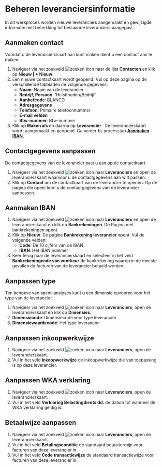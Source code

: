 # Beheren leveranciersinformatie

In dit werkproces worden nieuwe leveranciers aangemaakt en gewijzigde informatie met betrekking tot bestaande leveranciers aangepast.

## Aanmaken contact
Voordat u de leverancierskaart aan kunt maken dient u een contact aan te maken. 

1. Navigeer via het zoekveld ![zoeken icon](/assets/images/zoeken.png "zoeken icon")  naar de lijst **Contacten** en klik op **Nieuw | + Nieuw**. 
2. Een nieuwe contactkaart wordt geopend. Vul op deze pagina op de verschillende tabbladen de volgende gegevens:
	- **Naam**: Naam van de leverancier.
	- **Bedrijf, Persoon**: 'Huishouden/Bedrijf'
	- **Aanhefcode**: BLANCO
	- **Adresgegevens**
	- **Telefoon**: Primaire telefoonnummer
	- **E-mail velden**
	- **Btw-nummer**: Btw-nummer
3. Klik op **Maken als** en daarna op **Leverancier** . De leverancierskaart wordt aangemaakt en geopend. Ga verder bij processtap **[Aanmaken IBAN](#aanmaken-iban)**.

## Contactgegevens aanpassen

De contactgegevens van de leverancier past u aan op de contactkaart.

1. Navigeer via het zoekveld ![zoeken icon](/assets/images/zoeken.png "zoeken icon") naar **Leveranciers** en open de leverancierskaart waarvoor u de contactgegevens aan wilt passen.
2. Klik op **Contact** om de contactkaart van de leverancier te openen. Op de pagina die opent kunt u de contactgegevens van de leverancier aanpassen. 


## Aanmaken IBAN

1. Navigeer via het zoekveld ![zoeken icon](/assets/images/zoeken.png "zoeken icon") naar **Leveranciers** en open de leverancierskaart en klik op **Bankrekeningen**. De Pagina met bankrekeningen opent. 
2. Klik op **Nieuw**. De pagina **Bankrekening leverancier** opent. Vul de volgende velden:
	- **Code**: De 10 cijfers van de IBAN
	- **IBAN**: Het IBAN nummer
2. Keer terug naar de leverancierskaart en selecteer in het veld **Bankrekeningcode van voorkeur** de bankrekening waarop in de meeste gevallen de facturen van de leverancier betaald worden. 

## Aanpassen type

Ten behoeve van spent-analyses kunt u een dimensie opvoeren voor het type van de leverancier. 

1. Navigeer via het zoekveld ![zoeken icon](/assets/images/zoeken.png "zoeken icon") naar **Leveranciers**, open de leverancierskaart en klik op **Dimensies**. 
2. **Dimensiecode**: Dimensiecode voor type leverancier
3. **Dimensiewaardecode**: Het type leverancier

## Aanpassen inkoopwerkwijze

1. Navigeer via het zoekveld ![zoeken icon](/assets/images/zoeken.png "zoeken icon") naar **Leveranciers**, open de leverancierskaart.
2. Vul in het veld **Inkoopwerkwijze** de inkoopwerkwijze die van toepassing is op deze leverancier. 

## Aanpassen WKA verklaring

1. Navigeer via het zoekveld ![zoeken icon](/assets/images/zoeken.png "zoeken icon") naar **Leveranciers**, open de leverancierskaart.
2. Vul in het veld **Verklaring Belastingdients dd.** de datum tot wanneer de WKA verklaring geldig is. 

## Betaalwijze aanpassen

1. Navigeer via het zoekveld ![zoeken icon](/assets/images/zoeken.png "zoeken icon") naar **Leveranciers**, open de leverancierskaart.
2. Vul in het veld **Betalingsconditie** de standaard betaaltermijn voor facturen van deze leverancier in.
3. Vul in het veld **Code transactiewijze** de standaard transactiewijze voor facturen van deze leverancier in. 


<!--stackedit_data:
eyJoaXN0b3J5IjpbMjExMzEwMDMzMSw3MTk4NTgxLDc2NDA4Nz
U4MiwxNTExMTUzMzI0LC05MTk4NzEzNCwtMTI0Mjk5OTIxN119

-->